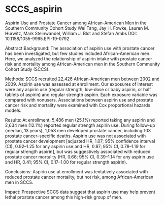 # SCCS_aspirin

Aspirin Use and Prostate Cancer among African-American Men in the Southern Community Cohort Study
Wei Tang, Jay H. Fowke, Lauren M. Hurwitz, Mark Steinwandel, William J. Blot and Stefan Ambs
DOI: 10.1158/1055-9965.EPI-19-0792

Abstract
Background: The association of aspirin use with prostate cancer has been investigated, but few studies included African-American men. Here, we analyzed the relationship of aspirin intake with prostate cancer risk and mortality among African-American men in the Southern Community Cohort Study (SCCS).

Methods: SCCS recruited 22,426 African-American men between 2002 and 2009. Aspirin use was assessed at enrollment. Our exposures of interest were any aspirin use (regular strength, low-dose or baby aspirin, or half tablets of aspirin) and regular strength aspirin. Each exposure variable was compared with nonusers. Associations between aspirin use and prostate cancer risk and mortality were examined with Cox proportional hazards models.

Results: At enrollment, 5,486 men (25.1%) reported taking any aspirin and 2,634 men (12.1%) reported regular strength aspirin use. During follow-up (median, 13 years), 1,058 men developed prostate cancer, including 103 prostate cancer–specific deaths. Aspirin use was not associated with prostate cancer development [adjusted HR, 1.07; 95% confidence interval (CI), 0.92–1.25 for any aspirin use and HR, 0.97; 95% CI, 0.78–1.19 for regular strength aspirin], but was suggestively associated with reduced prostate cancer mortality (HR, 0.66; 95% CI, 0.39–1.14 for any aspirin use and HR, 0.41; 95% CI, 0.17–1.00 for regular strength aspirin).

Conclusions: Aspirin use at enrollment was tentatively associated with reduced prostate cancer mortality, but not risk, among African-American men in SCCS.

Impact: Prospective SCCS data suggest that aspirin use may help prevent lethal prostate cancer among this high-risk group of men.
